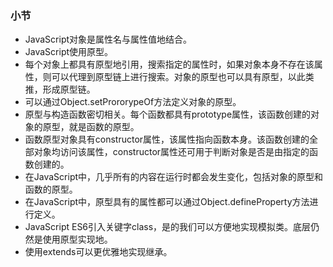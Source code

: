 ### 小节

- JavaScript对象是属性名与属性值地结合。
- JavaScript使用原型。
- 每个对象上都具有原型地引用，搜索指定的属性时，如果对象本身不存在该属性，则可以代理到原型链上进行搜索。对象的原型也可以具有原型，以此类推，形成原型链。
- 可以通过Object.setPrororypeOf方法定义对象的原型。
- 原型与构造函数密切相关。每个函数都具有prototype属性，该函数创建的对象的原型，就是函数的原型。
- 函数原型对象具有constructor属性，该属性指向函数本身。该函数创建的全部对象均访问该属性，constructor属性还可用于判断对象是否是由指定的函数创建的。
- 在JavaScript中，几乎所有的内容在运行时都会发生变化，包括对象的原型和函数的原型。
- 在JavaScript中，原型具有的属性都可以通过Object.defineProperty方法进行定义。
- JavaScript ES6引入关键字class，是的我们可以方便地实现模拟类。底层仍然是使用原型实现地。
- 使用extends可以更优雅地实现继承。